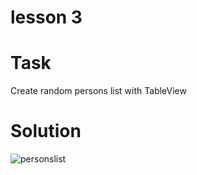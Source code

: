 # lesson 3

# Task
Сreate random persons list with TableView


# Solution
![personslist](https://user-images.githubusercontent.com/30910230/55730388-bb56ec00-5a20-11e9-859a-6fd90237acfa.gif)
